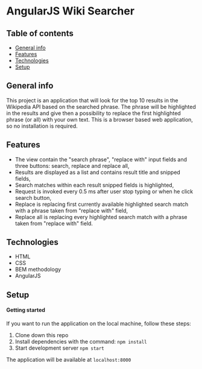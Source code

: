 # AngularJS Wiki Searcher

## Table of contents

- [General info](#general-info)
- [Features](#features)
- [Technologies](#technologies)
- [Setup](#setup)

## General info

This project is an application that will look for the top 10 results in the Wikipedia API based on the searched phrase. The phrase will be highlighted in the results and give then a possibility to replace the first highlighted phrase (or all) with your own text. This is a browser based web application, so no installation is required.

## Features

- The view contain the "search phrase", "replace with" input fields and three buttons: search, replace and replace all,
- Results are displayed as a list and contains result title and snipped fields,
- Search matches within each result snipped fields is highlighted,
- Request is invoked every 0.5 ms after user stop typing or when he click search button,
- Replace is replacing first currently available highlighted search match with a phrase taken from "replace with" field,
- Replace all is replacing every highlighted search match with a phrase taken from "replace with" field.

## Technologies

- HTML
- CSS
- BEM methodology
- AngularJS

## Setup

#### Getting started

If you want to run the application on the local machine, follow these steps:

1. Clone down this repo
2. Install dependencies with the command: `npm install`
3. Start development server `npm start`

The application will be available at `localhost:8000`
